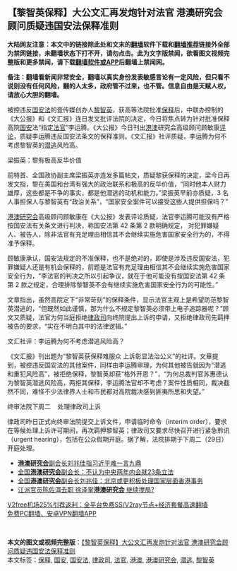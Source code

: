  <h2>【黎智英保释】大公文汇再发炮针对法官 港澳研究会顾问质疑违国安法保释准则</h2> <p class="notice"><b>大陆网友注意：本文中的链接除此处和文末的<a href="https://github.com/bannedbook/fanqiang" >翻墙</a>软件下载和<a href="https://github.com/killgcd/justmysocks/blob/master/README.md">翻墙推荐</a>链接外全部为禁网链接，未翻墙状态下打不开，请勿点击。此为文字版禁闻，欲看图文视频完整版和更多禁闻，请下载<a href="https://github.com/bannedbook/fanqiang">翻墙软件或APP</a>后翻墙上禁闻网。</p><p>备注：翻墙看新闻非常安全，翻墙以真实身份发表敏感言论有一定风险，但只看不说则没有任何风险，翻的人太多，政府管不过来，也不管。信息自由是天赋人权，请放心大胆的翻墙。</b></p>  <div class="entry">  <p>被控违反<a href="https://www.bannedbook.org/bnews/tag/%e5%9b%bd%e5%ae%89%e6%b3%95/" class="st_tag internal_tag" rel="tag" title="标签 国安法 下的日志">国安法</a>的壹传媒创办人<a href="https://www.bannedbook.org/bnews/tag/%e9%bb%8e%e6%99%ba%e8%8b%b1/" class="st_tag internal_tag" rel="tag" title="标签 黎智英 下的日志">黎智英</a>，获高等法院批准<a href="https://www.bannedbook.org/bnews/tag/%E4%BF%9D%E9%87%8A/" class="st_tag internal_tag" rel="tag" title="标签 保释 下的日志">保释</a>后，中联办控制的《大公报》和《文汇报》连日发文批评法院的决定，今日将焦点转为针对批准保释高院<a href="https://www.bannedbook.org/bnews/tag/%E5%9B%BD%E5%AE%89/" class="st_tag internal_tag" rel="tag" title="标签 国安 下的日志">国安</a>法“指定<a href="https://www.bannedbook.org/bnews/tag/%E6%B3%95%E5%AE%98/" class="st_tag internal_tag" rel="tag" title="标签 法官 下的日志">法官</a>”李运腾。《大公报》今日刊出<a href="https://www.bannedbook.org/bnews/tag/%E6%B8%AF%E6%BE%B3/" class="st_tag internal_tag" rel="tag" title="标签 港澳 下的日志">港澳</a>研究会高级顾问顾敏康<span class='wp_keywordlink_affiliate'><a href="https://www.bannedbook.org/bnews/comments/" title="新闻评论" target="_blank">评论</a></span>，质疑李运腾违反国安法条文的保释准则。《文汇报》社评质疑，李运腾为何不考虑黎智英的<a href="https://www.bannedbook.org/bnews/tag/%E6%BD%9C%E9%80%83/" class="st_tag internal_tag" rel="tag" title="标签 潜逃 下的日志">潜逃</a>风险高。</p> <p>梁振英：黎有极高反华价值</p> <p>前特首、全国政协副主席梁振英亦连发多篇帖文，质疑黎获保释的决定，梁今日再发文指，黎在美国和台湾有强大的政治联系和极高的反华价值，“同时他本人财力雄厚，这些都是不争的事实，都是他潜逃的动机和能力。”梁振英早前亦质疑，3 名人事担保人与黎智英有“政治关系”，“国家安全案件可以接受这些人提供担保吗？”</p>  <p><a href="https://www.bannedbook.org/bnews/tag/%E6%B8%AF%E6%BE%B3%E7%A0%94%E7%A9%B6%E4%BC%9A/" class="st_tag internal_tag" rel="tag" title="标签 港澳研究会 下的日志">港澳研究会</a>高级顾问顾敏康在《大公报》发表评论质疑，法官李运腾可能没有严格按国安法有关条文进行判决，称国安法第 42 条第 2 款明确规定， 对犯罪嫌疑人、被告人，除非法官有充足理由相信其不会继续实施危害国家安全行为的，不得准予保释。</p> <p>顾敏康承认，国安法规定的不准保释，也不是绝对的，即使是涉及违反国安法，犯罪嫌疑人还是有机会保释的，前题是法官有充足理由相信其不会继续实施危害国家安全行为，“李法官的判决之所以引起争议，就在于他可能没有按国安法第 42 条第 2 款之规定，合理排除黎智英不会有继续实施危害国家安全行为的可能性。”</p> <p>文章指出，虽然高院定下“非常苛刻”的保释条件，显示法官主观上是希望防范黎智英潜逃的，“但既然如此谨慎，那为什么不规定黎智英必须带上电子追踪器呢？”顾文又质疑，法官为何当庭拒绝<a href="https://www.bannedbook.org/bnews/tag/%E5%BE%8B%E6%94%BF%E5%8F%B8/" class="st_tag internal_tag" rel="tag" title="标签 律政司 下的日志">律政司</a>向终院提出上诉的申请，又拒绝律政司先羁押被告的要求，“实在不明白其中的法律逻辑。”</p>  <p>文汇社评：李运腾为何不考虑潜逃风险高？</p> <p>《文汇报》刊出题为“黎智英获保释难服众 上诉彰显法治公义”的社评。文章提到，被控违反国安法的其他案件，同样由李运腾审理，为何其他被告就因为“潜逃和重犯风险高”，被拒绝保释，黎智英却获“格外开恩？”，“为何总裁判官苏惠德认为黎智英潜逃风险高，两拒其保释，李运腾法官却不考虑？案件性质相同，裁决截然不同，难怪不少法律界人士和市民都对高院裁决感到匪夷所思和失望。”</p> <p>终审法院下周二    处理律政司上诉</p>  <p>律政司昨日正式向终审法院提交上诉文件，申请临时命令（interim order），要求在等候处理上诉许可期间，再次羁押黎智英；律政司又要求尽快召开进行紧急聆讯（urgent hearing），包括在公众假期开庭。据了解，法院排期于下周二（29日）开庭处理。</p> <ul class='op-related-articles' title='相关阅读'> <li><a href='https://www.bannedbook.org/bnews/headline/20180317/915694.html' target='_blank'><b>港澳研究会</b>副会长刘兆佳指习近平难一言九鼎</a></li> <li><a href='https://www.bannedbook.org/bnews/headline/20170708/788475.html' target='_blank'>全国<b>港澳研究会</b>副会长：不认为中央两年内会就23条立法</a></li> <li><a href='https://www.bannedbook.org/bnews/headline/20170602/767624.html' target='_blank'>全国<b>港澳研究会</b>副会长刘兆佳：北京或更积极处理国家层面香港事务</a></li> <li><a href='https://www.bannedbook.org/bnews/cnnews/20170220/708463.html' target='_blank'>江派官员陈佐洱去职 徐泽掌<b>港澳研究会</b> 继续搅局?</a></li> </ul> <p class="texttj"> <a href="https://github.com/bannedbook/fanqiang/wiki/V2ray%E6%9C%BA%E5%9C%BA" target="_blank">V2free机场25%引荐返利：全平台免费SS/V2ray节点+经济套餐高速翻墙</a><br/> <a href="https://github.com/bannedbook/fanqiang/wiki/%E7%A6%81%E9%97%BB%E7%BD%91%E5%AE%89%E5%8D%93%E7%BF%BB%E5%A2%99%E6%96%B0%E9%97%BBAPP" target="_blank">免费PC翻墙、安卓VPN翻墙APP</a></p><p> </p><a name='sharetosocial'></a>       <div><b>本文的图文或视频完整版</b>：<a href='https://www.bannedbook.org/bnews/comments/20201225/1454864.html'>【黎智英保释】大公文汇再发炮针对法官 港澳研究会顾问质疑违国安法保释准则</a></div>  </div><!--END ENTRY--> <div class="postfooter"> <div>本文标签：<a href="https://www.bannedbook.org/bnews/tag/%E4%BF%9D%E9%87%8A/" rel="tag">保释</a>, <a href="https://www.bannedbook.org/bnews/tag/%E5%9B%BD%E5%AE%89/" rel="tag">国安</a>, <a href="https://www.bannedbook.org/bnews/tag/%e5%9b%bd%e5%ae%89%e6%b3%95/" rel="tag">国安法</a>, <a href="https://www.bannedbook.org/bnews/tag/%E5%BE%8B%E6%94%BF%E5%8F%B8/" rel="tag">律政司</a>, <a href="https://www.bannedbook.org/bnews/tag/%E6%B3%95%E5%AE%98/" rel="tag">法官</a>, <a href="https://www.bannedbook.org/bnews/tag/%E6%B8%AF%E6%BE%B3/" rel="tag">港澳</a>, <a href="https://www.bannedbook.org/bnews/tag/%E6%B8%AF%E6%BE%B3%E7%A0%94%E7%A9%B6%E4%BC%9A/" rel="tag">港澳研究会</a>, <a href="https://www.bannedbook.org/bnews/tag/%E6%BD%9C%E9%80%83/" rel="tag">潜逃</a>, <a href="https://www.bannedbook.org/bnews/tag/%e9%bb%8e%e6%99%ba%e8%8b%b1/" rel="tag">黎智英</a></div>  </div><!--END POSTFOOTER--> 